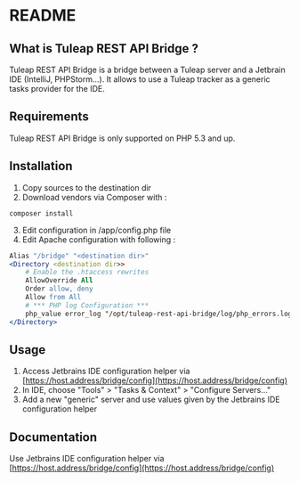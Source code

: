 README
======

What is Tuleap REST API Bridge ?
-----------------

Tuleap REST API Bridge is a bridge between a Tuleap server and a Jetbrain IDE (IntelliJ, PHPStorm...).
It allows to use a Tuleap tracker as a generic tasks provider for the IDE.

Requirements
------------

Tuleap REST API Bridge is only supported on PHP 5.3 and up.

Installation
------------

1. Copy sources to the destination dir
2. Download vendors via Composer with :
```shell
composer install
```
3. Edit configuration in /app/config.php file
4. Edit Apache configuration with following :
```apache
Alias "/bridge" "<destination dir>"
<Directory <destination dir>>
    # Enable the .htaccess rewrites
    AllowOverride All
    Order allow, deny
    Allow from All
    # *** PHP log Configuration ***
    php_value error_log "/opt/tuleap-rest-api-bridge/log/php_errors.log"
</Directory>
```

Usage
-------------
1. Access Jetbrains IDE configuration helper via [https://host.address/bridge/config](https://host.address/bridge/config)
2. In IDE, choose "Tools" > "Tasks & Context" > "Configure Servers..."
3. Add a new "generic" server and use values given by the Jetbrains IDE configuration helper


Documentation
-------------

Use Jetbrains IDE configuration helper via [https://host.address/bridge/config](https://host.address/bridge/config)
